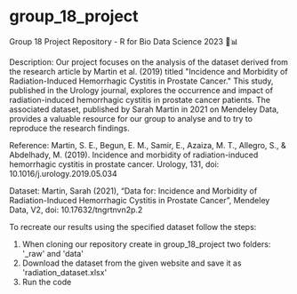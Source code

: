 # group_18_project

Group 18 Project Repository - R for Bio Data Science 2023 🧬📊

Description:
Our project focuses on the analysis of the dataset derived from the research article by Martin et al. (2019) titled "Incidence and Morbidity of Radiation-Induced Hemorrhagic Cystitis in Prostate Cancer." This study, published in the Urology journal, explores the occurrence and impact of radiation-induced hemorrhagic cystitis in prostate cancer patients. The associated dataset, published by Sarah Martin in 2021 on Mendeley Data, provides a valuable resource for our group to analyse and to try to reproduce the research findings. 

Reference:
Martin, S. E., Begun, E. M., Samir, E., Azaiza, M. T., Allegro, S., & Abdelhady, M. (2019). Incidence and morbidity of radiation-induced hemorrhagic cystitis in prostate cancer. Urology, 131, doi: 10.1016/j.urology.2019.05.034

Dataset:
Martin, Sarah (2021), “Data for: Incidence and Morbidity of Radiation-Induced Hemorrhagic Cystitis in Prostate Cancer”, Mendeley Data, V2, doi: 10.17632/tngrtnvn2p.2

To recreate our results using the specified dataset follow the steps:
1. When cloning our repository create in group_18_project two folders: '_raw' and 'data'
2. Download the dataset from the given website and save it as 'radiation_dataset.xlsx'
3. Run the code 
